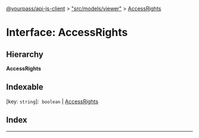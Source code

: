 [@yourpass/api-js-client](../README.md) > ["src/models/viewer"](../modules/_src_models_viewer_.md) > [AccessRights](../interfaces/_src_models_viewer_.accessrights.md)

# Interface: AccessRights

## Hierarchy

**AccessRights**

## Indexable

\[key: `string`\]:&nbsp; `boolean` &#124; [AccessRights](_src_models_viewer_.accessrights.md)

## Index

---

